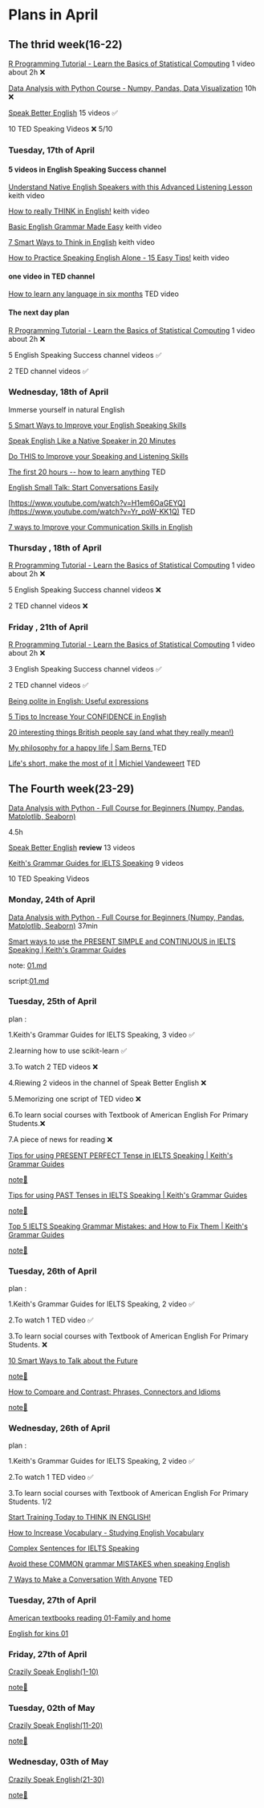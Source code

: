 
# Plans in April

## The thrid week(16-22)

[R Programming Tutorial - Learn the Basics of Statistical Computing](https://www.youtube.com/watch?v=_V8eKsto3Ug) 1 video about 2h ❌

[Data Analysis with Python Course - Numpy, Pandas, Data Visualization](https://www.youtube.com/watch?v=GPVsHOlRBBI)  10h ❌

[Speak Better English](https://www.youtube.com/@EnglishSpeakingSuccess) 15 videos ✅

10 TED Speaking Videos ❌ 5/10

###  Tuesday, 17th of April

#### 5 videos in English Speaking Success channel

[Understand Native English Speakers with this Advanced Listening Lesson](https://www.youtube.com/watch?v=D6_qpaSxAQc) keith video 

[How to really THINK in English!](https://www.youtube.com/watch?v=6HhzNgiK_CE) keith video

[Basic English Grammar Made Easy](https://www.youtube.com/watch?v=28vxXnY3PL4) keith video

[7 Smart Ways to Think in English](https://www.youtube.com/watch?v=l2Z1_wNTmJc) keith  video

[How to Practice Speaking English Alone - 15 Easy Tips!](https://www.youtube.com/watch?v=9gpmxN5SlNM) keith  video

#### one video in TED channel

[How to learn any language in six months](https://www.youtube.com/watch?v=d0yGdNEWdn0) TED video

#### The next day plan

[R Programming Tutorial - Learn the Basics of Statistical Computing](https://www.youtube.com/watch?v=_V8eKsto3Ug) 1 video about 2h ❌

5 English Speaking Success channel videos ✅

2 TED channel videos  ✅

###  Wednesday, 18th of April

Immerse yourself in natural English

[5 Smart Ways to Improve your English Speaking Skills](https://www.youtube.com/watch?v=MdUkC7Vz3rg)

[Speak English Like a Native Speaker in 20 Minutes](https://www.youtube.com/watch?v=Whetyw1aUyU)

[Do THIS to Improve your Speaking and Listening Skills](https://www.youtube.com/watch?v=52MSH5pmHk0)

[The first 20 hours -- how to learn anything](https://www.youtube.com/watch?v=5MgBikgcWnY) TED

[English Small Talk: Start Conversations Easily](https://www.youtube.com/watch?v=H1em6OaGEYQ)

[https://www.youtube.com/watch?v=H1em6OaGEYQ](https://www.youtube.com/watch?v=Yr_poW-KK1Q) TED

[7 ways to Improve your Communication Skills in English](https://www.youtube.com/watch?v=aQcj7K33MX4)


###  Thursday , 18th of April

[R Programming Tutorial - Learn the Basics of Statistical Computing](https://www.youtube.com/watch?v=_V8eKsto3Ug) 1 video about 2h ❌

5 English Speaking Success channel videos ❌

2 TED channel videos ❌

### Friday , 21th of April 

[R Programming Tutorial - Learn the Basics of Statistical Computing](https://www.youtube.com/watch?v=_V8eKsto3Ug) 1 video about 2h ❌

3 English Speaking Success channel videos  ✅

2 TED channel videos ✅

[Being polite in English: Useful expressions](https://www.youtube.com/watch?v=ii3Lkha7Hvw)

[5 Tips to Increase Your CONFIDENCE in English](https://www.youtube.com/watch?v=WeIc_f4Czys)

[20 interesting things British people say (and what they really mean!)](https://www.youtube.com/watch?v=SAqq3crdQ9Q)

[My philosophy for a happy life | Sam Berns ](https://www.youtube.com/watch?v=36m1o-tM05g) TED

[Life's short, make the most of it | Michiel Vandeweert](https://www.youtube.com/watch?v=lFZvLeMbJ_U) TED

## The Fourth week(23-29)

[Data Analysis with Python - Full Course for Beginners (Numpy, Pandas, Matplotlib, Seaborn)](https://www.youtube.com/watch?v=r-uOLxNrNk8)

4.5h

[Speak Better English](https://www.youtube.com/playlist?list=PLdz6EbLJcjJ9ixS2JC_DDFekyC_jTeVLL) **review** 13 videos

[Keith's Grammar Guides for IELTS Speaking](https://www.youtube.com/playlist?list=PLdz6EbLJcjJ9o-9ttcV-8vtRu0gdww4Tj) 9 videos

10 TED Speaking Videos 

### Monday, 24th of April

[Data Analysis with Python - Full Course for Beginners (Numpy, Pandas, Matplotlib, Seaborn)](https://www.youtube.com/watch?v=r-uOLxNrNk8) 37min 

[Smart ways to use the PRESENT SIMPLE and CONTINUOUS in IELTS Speaking | Keith's Grammar Guides](https://www.youtube.com/watch?v=FmIvoj4MIHI)

note: [01.md](https://github.com/fltenwall/The-English-For-Programmer/tree/main/900/Notes)

script:[01.md](https://github.com/fltenwall/The-English-For-Programmer/blob/main/900/Scripts/01%20Smart%20ways%20to%20use%20the%20PRESENT%20SIMPLE%20and%20CONTINUOUS%20in%20IELTS%20Speaking.md)

### Tuesday, 25th of April 

plan : 

1.Keith's Grammar Guides for IELTS Speaking, 3 video ✅

2.learning how to use scikit-learn ✅

3.To watch 2 TED videos ❌

4.Riewing 2 videos in the channel of Speak Better English  ❌

5.Memorizing one script of TED video  ❌

6.To learn social courses with Textbook of American English For Primary Students.❌

7.A piece of news for reading ❌

[Tips for using PRESENT PERFECT Tense in IELTS Speaking | Keith's Grammar Guides](https://www.youtube.com/watch?v=HfmTfekKt8g)

[note📒](https://github.com/fltenwall/The-English-For-Programmer/blob/main/900/Notes/02%20Tips%20for%20using%20PRESENT%20PERFECT%20Tense%20in%20IELTS%20Speaking.md)

[Tips for using PAST Tenses in IELTS Speaking | Keith's Grammar Guides](https://www.youtube.com/watch?v=0A4sjPj0LZo)

[note📒](https://github.com/fltenwall/The-English-For-Programmer/blob/main/900/Notes/03%20Tips%20for%20using%20PAST%20Tenses%20in%20IELTS%20Speaking.md)

[Top 5 IELTS Speaking Grammar Mistakes: and How to Fix Them | Keith's Grammar Guides](https://www.youtube.com/watch?v=b5ltukSgXRs)

[note📒](https://github.com/fltenwall/The-English-For-Programmer/blob/main/900/Notes/04%20Top%205%20IELTS%20Speaking%20Grammar%20Mistakes.md)


### Tuesday, 26th of April 

plan : 

1.Keith's Grammar Guides for IELTS Speaking, 2 video  ✅

2.To watch 1 TED video ✅

3.To learn social courses with Textbook of American English For Primary Students. ❌

[10 Smart Ways to Talk about the Future](https://www.youtube.com/watch?v=g1jGwDuXaF8)

[note📒](https://github.com/fltenwall/The-English-For-Programmer/blob/main/900/Notes/05%2010%20Smart%20Ways%20to%20Talk%20about%20the%20Future.md)

[How to Compare and Contrast: Phrases, Connectors and Idioms](https://www.youtube.com/watch?v=V8lKfgtCzME)

[note📒](https://github.com/fltenwall/The-English-For-Programmer/blob/main/900/Notes/06%20Compare%20and%20Contrast%20in%20IELTS%20Speaking%20.md)

### Wednesday, 26th of April 

plan : 

1.Keith's Grammar Guides for IELTS Speaking, 2 video  ✅

2.To watch 1 TED video  ✅ 

3.To learn social courses with Textbook of American English For Primary Students. 1/2

[Start Training Today to THINK IN ENGLISH!](https://www.youtube.com/watch?v=SJOnhWiJArM)

[How to Increase Vocabulary - Studying English Vocabulary](https://www.youtube.com/watch?v=SIojtnMplHc)

[Complex Sentences for IELTS Speaking](https://www.youtube.com/watch?v=HISR0P-y3x4)

[Avoid these COMMON grammar MISTAKES when speaking English](https://www.youtube.com/watch?v=nw0X025a2nA)

[7 Ways to Make a Conversation With Anyone](https://www.youtube.com/watch?v=F4Zu5ZZAG7I) TED

### Tuesday, 27th of April 

[American textbooks reading 01-Family and home](https://www.bilibili.com/video/BV1G14y1t7uH/?spm_id_from=333.788.top_right_bar_window_history.content.click&vd_source=29f1413980f493b68d14f7176e7144a3)

[English for kins 01](https://www.bilibili.com/video/BV1t44y1h719/?spm_id_from=333.1007.top_right_bar_window_history.content.click&vd_source=29f1413980f493b68d14f7176e7144a3)

### Friday, 27th of April 

[Crazily Speak  English(1-10)](https://www.bilibili.com/video/BV1SJ411N7mZ/?p=10&spm_id_from=333.1007.top_right_bar_window_history.content.click&vd_source=29f1413980f493b68d14f7176e7144a3)

[note📒](https://github.com/fltenwall/The-English-For-Programmer/blob/main/900/Notes/07%20Crazily%20Speak%20%20English(1-10).md)

### Tuesday, 02th of May

[Crazily Speak  English(11-20)](https://www.bilibili.com/video/BV1SJ411N7mZ/?p=10&spm_id_from=333.1007.top_right_bar_window_history.content.click&vd_source=29f1413980f493b68d14f7176e7144a3)

[note📒](https://github.com/fltenwall/The-English-For-Programmer/blob/main/900/Notes/08%20Crazily%20Speak%20%20English(11-20).md)

### Wednesday, 03th of May

[Crazily Speak  English(21-30)]()

[note📒]()